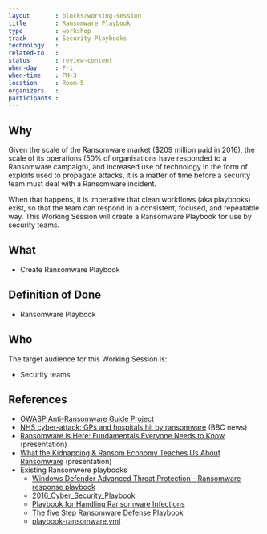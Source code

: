 ```yaml
---
layout       : blocks/working-session
title        : Ransomware Playbook
type         : workshop
track        : Security Playbooks
technology   :
related-to   :
status       : review-content
when-day     : Fri
when-time    : PM-3
location     : Room-5
organizers   :
participants :
---
```


## Why

Given the scale of the Ransomware market ($209 million paid in 2016), the scale of its operations (50% of organisations have responded to a Ransomware campaign), and increased use of technology in the form of exploits used to propagate attacks, it is a matter of time before a security team must deal with a Ransomware incident.

When that happens, it is imperative that clean workflows (aka playbooks) exist, so that the team can respond in a consistent, focused, and repeatable way. This Working Session will create a Ransomware Playbook for use by security teams.

## What

 - Create Ransomware Playbook
 
## Definition of Done

- Ransomware Playbook

## Who

The target audience for this Working Session is:

 - Security teams

## References
 - [OWASP Anti-Ransomware Guide Project](https://www.owasp.org/index.php/OWASP_Anti-Ransomware_Guide_Project)
 - [NHS cyber-attack: GPs and hospitals hit by ransomware](http://www.bbc.co.uk/news/health-39899646) (BBC news)
 - [Ransomware is Here: Fundamentals Everyone Needs to Know](https://www.slideshare.net/jeremiahgrossman/ransomware-is-here-fundamentals-everyone-needs-to-know) (presentation)
 - [What the Kidnapping & Ransom Economy Teaches Us About Ransomware](https://www.slideshare.net/jeremiahgrossman/what-the-kidnapping-ransom-economy-teaches-us-about-ransomware-75940725) (presentation)
 - Existing Ransomwere playbooks
   - [Windows Defender Advanced Threat Protection - Ransomware response playbook](https://www.microsoft.com/en-us/download/details.aspx?id=55090)
   - [2016_Cyber_Security_Playbook](http://www.nmtelehealth.org/_literature_159422/2016_Cyber_Security_Playbook)
   - [Playbook for Handling Ransomware Infections](https://www.demisto.com/playbook-for-handling-ransomware-infections/)
   - [The five Step Ransomware Defense Playbook](https://itspmagazine.com/from-the-newsroom/the-five-step-ransomware-defense-playbook)
   - [playbook-ransomware.yml](https://github.com/demisto/content/blob/master/Playbooks/playbook-ransomware.yml)

